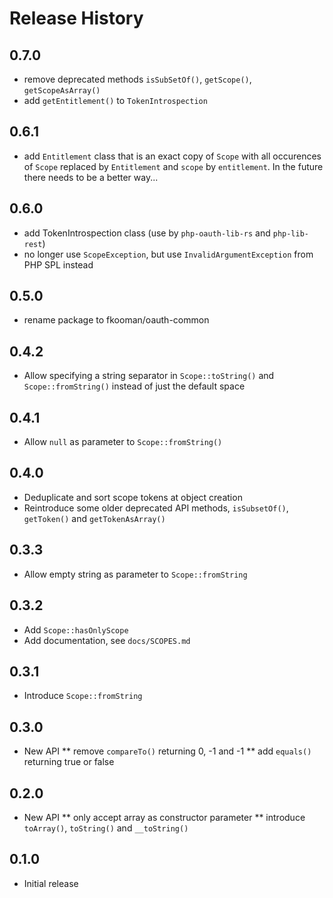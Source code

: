 # Release History

## 0.7.0
- remove deprecated methods `isSubSetOf()`, `getScope()`, `getScopeAsArray()`
- add `getEntitlement()` to `TokenIntrospection`

## 0.6.1
- add `Entitlement` class that is an exact copy of `Scope` with all occurences
  of `Scope` replaced by `Entitlement` and `scope` by `entitlement`. In the
  future there needs to be a better way...

## 0.6.0
- add TokenIntrospection class (use by `php-oauth-lib-rs` and `php-lib-rest`)
- no longer use `ScopeException`, but use `InvalidArgumentException` from PHP 
  SPL instead

## 0.5.0
* rename package to fkooman/oauth-common

## 0.4.2
* Allow specifying a string separator in `Scope::toString()` and 
  `Scope::fromString()` instead of just the default space

## 0.4.1
* Allow `null` as parameter to `Scope::fromString()`

## 0.4.0
* Deduplicate and sort scope tokens at object creation
* Reintroduce some older deprecated API methods, `isSubsetOf()`, `getToken()` 
  and `getTokenAsArray()`

## 0.3.3
* Allow empty string as parameter to `Scope::fromString`

## 0.3.2
* Add `Scope::hasOnlyScope`
* Add documentation, see `docs/SCOPES.md`

## 0.3.1
* Introduce `Scope::fromString`

## 0.3.0
* New API
** remove `compareTo()` returning 0, -1 and -1
** add `equals()` returning true or false

## 0.2.0
* New API
** only accept array as constructor parameter
** introduce `toArray()`, `toString()` and `__toString()`

## 0.1.0
* Initial release
